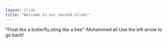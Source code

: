 ```yaml
---
layout: slide
title: "Welcome to our second slide!"
---
```

"Float like a butterfly,sting like a bee"-Muhammed ali
Use the left arrow to go back!
